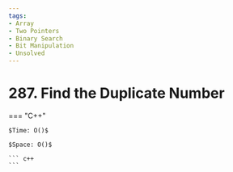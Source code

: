 ```yaml
---
tags:
- Array
- Two Pointers
- Binary Search
- Bit Manipulation
- Unsolved
---
```



# 287. Find the Duplicate Number

=== "C++"

    $Time: O()$

    $Space: O()$

    ``` c++
    ```